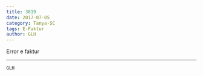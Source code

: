 ```yaml
---
title: 3819
date: 2017-07-05
category: Tanya-SC
tags: E-Faktur
author: GLH
---
```


Error e faktur

---



`GLH`
